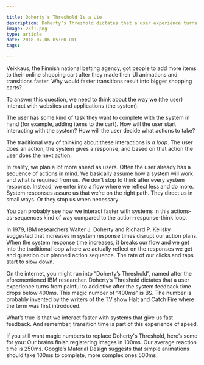 ```yaml
---

title: Doherty’s Threshold Is a Lie
description: Doherty’s Threshold dictates that a user experience turns from painful to addictive after the system feedback time drops below 400ms
image: 23f1.png
type: article
date: 2018-07-06 05:00 UTC
tags:

---
```


Veikkaus, the Finnish national betting agency, got people to add more items to their online shopping cart after they made their UI animations and transitions faster. Why would faster transitions result into bigger shopping carts?

To answer this question, we need to think about the way we (the user) interact with websites and applications (the system).

The user has some kind of task they want to complete with the system in hand (for example, adding items to the cart). How will the user start interacting with the system? How will the user decide what actions to take?

The traditional way of thinking about these interactions is *a loop*. The user does an action, the system gives a response, and based on that action the user does the next action.

In reality, we plan a lot more ahead as users. Often the user already has a sequence of actions in mind. We basically assume how a system will work and what is required from us. We don’t stop to think after every system response. Instead, we enter into a flow where we reflect less and do more. System responses assure us that we’re on the right path. They direct us in small ways. Or they stop us when necessary.

You can probably see how we interact faster with systems in this actions-as-sequences kind of way compared to the action-response-think loop.

In 1979, IBM researchers Walter J. Doherty and Richard P. Kelisky suggested that increases in system response times disrupt our action plans. When the system response time increases, it breaks our flow and we get into the traditional loop where we actually reflect on the responses we get and question our planned action sequence. The rate of our clicks and taps start to slow down.

On the internet, you might run into “Doherty’s Threshold”, named after the aforementioned IBM researcher. Doherty’s Threshold dictates that a user experience turns from painful to addictive after the system feedback time drops below 400ms. This magic number of “400ms” is BS. The number is probably invented by the writers of the TV show Halt and Catch Fire where the term was first introduced.

What’s true is that we interact faster with systems that give us fast feedback. And remember, transition time is part of this experience of speed.

If you still want magic numbers to replace Doherty's Threshold, here’s some for you: Our brains finish registering images in 100ms. Our average reaction time is 250ms. Google’s Material Design suggests that simple animations should take 100ms to complete, more complex ones 500ms.
